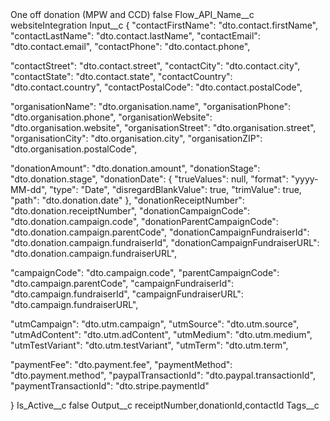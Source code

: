 <?xml version="1.0" encoding="UTF-8"?>
<CustomMetadata xmlns="http://soap.sforce.com/2006/04/metadata" xmlns:xsi="http://www.w3.org/2001/XMLSchema-instance" xmlns:xsd="http://www.w3.org/2001/XMLSchema">
    <label>One off donation (MPW and CCD)</label>
    <protected>false</protected>
    <values>
        <field>Flow_API_Name__c</field>
        <value xsi:type="xsd:string">websiteIntegration</value>
    </values>
    <values>
        <field>Input__c</field>
        <value xsi:type="xsd:string">{
  &quot;contactFirstName&quot;: &quot;dto.contact.firstName&quot;,
  &quot;contactLastName&quot;: &quot;dto.contact.lastName&quot;,
  &quot;contactEmail&quot;: &quot;dto.contact.email&quot;,
  &quot;contactPhone&quot;: &quot;dto.contact.phone&quot;,

  &quot;contactStreet&quot;: &quot;dto.contact.street&quot;,
  &quot;contactCity&quot;: &quot;dto.contact.city&quot;,
  &quot;contactState&quot;: &quot;dto.contact.state&quot;,
  &quot;contactCountry&quot;: &quot;dto.contact.country&quot;,
  &quot;contactPostalCode&quot;: &quot;dto.contact.postalCode&quot;,

  &quot;organisationName&quot;: &quot;dto.organisation.name&quot;,
  &quot;organisationPhone&quot;: &quot;dto.organisation.phone&quot;,
  &quot;organisationWebsite&quot;: &quot;dto.organisation.website&quot;,
  &quot;organisationStreet&quot;: &quot;dto.organisation.street&quot;,
  &quot;organisationCity&quot;: &quot;dto.organisation.city&quot;,
  &quot;organisationZIP&quot;: &quot;dto.organisation.postalCode&quot;,

  &quot;donationAmount&quot;: &quot;dto.donation.amount&quot;,
  &quot;donationStage&quot;: &quot;dto.donation.stage&quot;,
  &quot;donationDate&quot;: {
    &quot;trueValues&quot;: null,
    &quot;format&quot;: &quot;yyyy-MM-dd&quot;,
    &quot;type&quot;: &quot;Date&quot;,
    &quot;disregardBlankValue&quot;: true,
    &quot;trimValue&quot;: true,
    &quot;path&quot;: &quot;dto.donation.date&quot;
  },
  &quot;donationReceiptNumber&quot;: &quot;dto.donation.receiptNumber&quot;,
&quot;donationCampaignCode&quot;: &quot;dto.donation.campaign.code&quot;,
&quot;donationParentCampaignCode&quot;: &quot;dto.donation.campaign.parentCode&quot;,
&quot;donationCampaignFundraiserId&quot;: &quot;dto.donation.campaign.fundraiserId&quot;,
&quot;donationCampaignFundraiserURL&quot;: &quot;dto.donation.campaign.fundraiserURL&quot;,



&quot;campaignCode&quot;: &quot;dto.campaign.code&quot;,
  &quot;parentCampaignCode&quot;: &quot;dto.campaign.parentCode&quot;,
  &quot;campaignFundraiserId&quot;: &quot;dto.campaign.fundraiserId&quot;,
  &quot;campaignFundraiserURL&quot;: &quot;dto.campaign.fundraiserURL&quot;,

  &quot;utmCampaign&quot;: &quot;dto.utm.campaign&quot;,
  &quot;utmSource&quot;: &quot;dto.utm.source&quot;,
  &quot;utmAdContent&quot;: &quot;dto.utm.adContent&quot;,
  &quot;utmMedium&quot;: &quot;dto.utm.medium&quot;,
  &quot;utmTestVariant&quot;: &quot;dto.utm.testVariant&quot;,
  &quot;utmTerm&quot;: &quot;dto.utm.term&quot;,

  &quot;paymentFee&quot;: &quot;dto.payment.fee&quot;,
  &quot;paymentMethod&quot;: &quot;dto.payment.method&quot;,
  &quot;paypalTransactionId&quot;: &quot;dto.paypal.transactionId&quot;,
  &quot;paymentTransactionId&quot;: &quot;dto.stripe.paymentId&quot;

}</value>
    </values>
    <values>
        <field>Is_Active__c</field>
        <value xsi:type="xsd:boolean">false</value>
    </values>
    <values>
        <field>Output__c</field>
        <value xsi:type="xsd:string">receiptNumber,donationId,contactId</value>
    </values>
    <values>
        <field>Tags__c</field>
        <value xsi:nil="true"/>
    </values>
</CustomMetadata>
